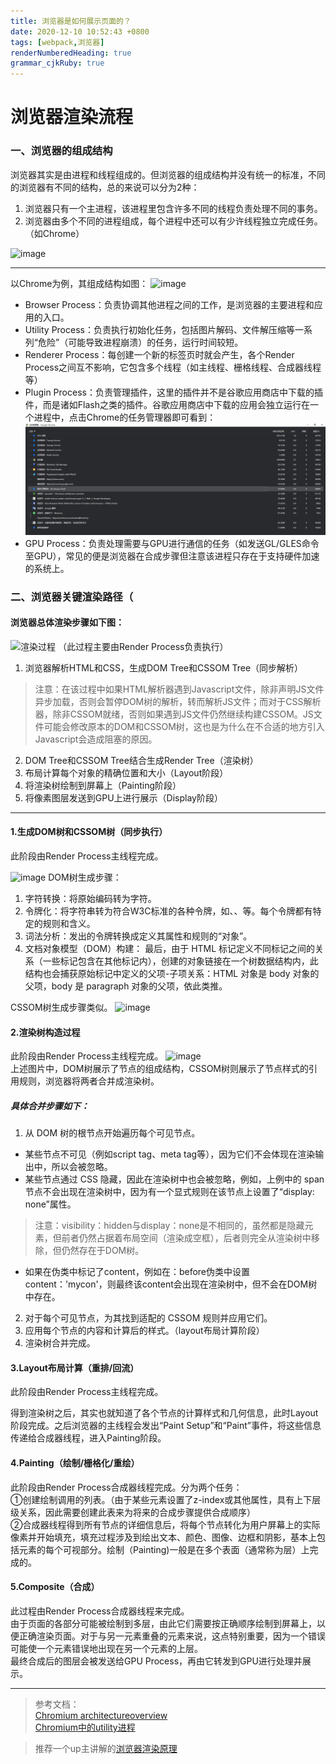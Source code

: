 ```yaml
---
title: 浏览器是如何展示页面的？
date: 2020-12-10 10:52:43 +0800
tags: [webpack,浏览器]
renderNumberedHeading: true
grammar_cjkRuby: true
---
```


# 浏览器渲染流程


### 一、浏览器的组成结构
浏览器其实是由进程和线程组成的。但浏览器的组成结构并没有统一的标准，不同的浏览器有不同的结构，总的来说可以分为2种：
1. 浏览器只有一个主进程，该进程里包含许多不同的线程负责处理不同的事务。
2. 浏览器由多个不同的进程组成，每个进程中还可以有少许线程独立完成任务。（如Chrome）  
  
![image](https://developers.google.com/web/updates/images/inside-browser/part1/browser-arch.png)


---

以Chrome为例，其组成结构如图：
![image](https://developers.google.com/web/updates/images/inside-browser/part1/browser-arch2.png)

- Browser Process：负责协调其他进程之间的工作，是浏览器的主要进程和应用的入口。
- Utility Process：负责执行初始化任务，包括图片解码、文件解压缩等一系列“危险”（可能导致进程崩溃）的任务，运行时间较短。
- Renderer Process：每创建一个新的标签页时就会产生，各个Render Process之间互不影响，它包含多个线程（如主线程、栅格线程、合成器线程等）
- Plugin Process：负责管理插件，这里的插件并不是谷歌应用商店中下载的插件，而是诸如Flash之类的插件。谷歌应用商店中下载的应用会独立运行在一个进程中，点击Chrome的任务管理器即可看到：
![image](/assets/images/chrome_process.jpg)  
- GPU Process：负责处理需要与GPU进行通信的任务（如发送GL/GLES命令至GPU），常见的便是浏览器在合成步骤但注意该进程只存在于支持硬件加速的系统上。


### 二、浏览器关键渲染路径（
#### 浏览器总体渲染步骤如下图：
![渲染过程](https://user-gold-cdn.xitu.io/2018/12/10/16798b8db54caa31?imageView2/0/w/1280/h/960/format/webp/ignore-error/1)
（此过程主要由Render Process负责执行）
1. 浏览器解析HTML和CSS，生成DOM Tree和CSSOM Tree（同步解析）
>  注意：在该过程中如果HTML解析器遇到Javascript文件，除非声明JS文件异步加载，否则会暂停DOM树的解析，转而解析JS文件；而对于CSS解析器，除非CSSOM就绪，否则如果遇到JS文件仍然继续构建CSSOM。JS文件可能会修改原本的DOM和CSSOM树，这也是为什么在不合适的地方引入Javascript会造成阻塞的原因。
2. DOM Tree和CSSOM Tree结合生成Render Tree（渲染树）
3. 布局计算每个对象的精确位置和大小（Layout阶段）
4. 将渲染树绘制到屏幕上（Painting阶段）
5. 将像素图层发送到GPU上进行展示（Display阶段）
---

#### 1.生成DOM树和CSSOM树（同步执行）
此阶段由Render Process主线程完成。

![image](https://developers.google.com/web/fundamentals/performance/critical-rendering-path/images/full-process.png)
DOM树生成步骤：
1. 字符转换：将原始编码转为字符。
2. 令牌化：将字符串转为符合W3C标准的各种令牌，如<html>、<head>、<body>等。每个令牌都有特定的规则和含义。
3. 词法分析：发出的令牌转换成定义其属性和规则的“对象”。
4. 文档对象模型（DOM）构建： 最后，由于 HTML 标记定义不同标记之间的关系（一些标记包含在其他标记内），创建的对象链接在一个树数据结构内，此结构也会捕获原始标记中定义的父项-子项关系：HTML 对象是 body 对象的父项，body 是 paragraph 对象的父项，依此类推。

CSSOM树生成步骤类似。
![image](https://developers.google.com/web/fundamentals/performance/critical-rendering-path/images/cssom-construction.png)


#### 2.渲染树构造过程
此阶段由Render Process主线程完成。
![image](https://developers.google.com/web/fundamentals/performance/critical-rendering-path/images/render-tree-construction.png?hl=zh-cn)  
上述图片中，DOM树展示了节点的组成结构，CSSOM树则展示了节点样式的引用规则，浏览器将两者合并成渲染树。
##### 具体合并步骤如下：
1. 从 DOM 树的根节点开始遍历每个可见节点。
-  某些节点不可见（例如script tag、meta tag等），因为它们不会体现在渲染输出中，所以会被忽略。
-  某些节点通过 CSS 隐藏，因此在渲染树中也会被忽略，例如，上例中的 span 节点不会出现在渲染树中，因为有一个显式规则在该节点上设置了“display: none”属性。
> 注意：visibility：hidden与display：none是不相同的，虽然都是隐藏元素，但前者仍然占据着布局空间（渲染成空框），后者则完全从渲染树中移除，但仍然存在于DOM树。

- 如果在伪类中标记了content，例如在：before伪类中设置content：'mycon'，则最终该content会出现在渲染树中，但不会在DOM树中存在。
2. 对于每个可见节点，为其找到适配的 CSSOM 规则并应用它们。
3. 应用每个节点的内容和计算后的样式。（layout布局计算阶段）
4. 渲染树合并完成。

#### 3.Layout布局计算（重排/回流）
此阶段由Render Process主线程完成。  

得到渲染树之后，其实也就知道了各个节点的计算样式和几何信息，此时Layout阶段完成。之后浏览器的主线程会发出“Paint Setup”和“Paint”事件，将这些信息传递给合成器线程，进入Painting阶段。

#### 4.Painting（绘制/栅格化/重绘）
此阶段由Render Process合成器线程完成。分为两个任务：  
①创建绘制调用的列表。（由于某些元素设置了z-index或其他属性，具有上下层级关系，因此需要创建此表来为将来的合成步骤提供合成顺序）  
②合成器线程得到所有节点的详细信息后，将每个节点转化为用户屏幕上的实际像素并开始填充，填充过程涉及到绘出文本、颜色、图像、边框和阴影，基本上包括元素的每个可视部分。绘制（Painting)一般是在多个表面（通常称为层）上完成的。

#### 5.Composite（合成）
此过程由Render Process合成器线程来完成。  
由于页面的各部分可能被绘制到多层，由此它们需要按正确顺序绘制到屏幕上，以便正确渲染页面。对于与另一元素重叠的元素来说，这点特别重要，因为一个错误可能使一个元素错误地出现在另一个元素的上层。  
最终合成后的图层会被发送给GPU Process，再由它转发到GPU进行处理并展示。

---


> 参考文档：  
[Chromium architectureoverview](http://szeged.github.io/sprocket/architecture_overview.html)  
[Chromium中的utility进程](https://gclxry.com/article/chromium-utility-process/  )  

> 推荐一个up主讲解的[浏览器渲染原理](https://www.bilibili.com/video/BV1x54y1B7RE)  

